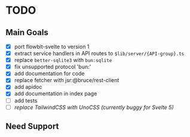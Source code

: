 # TODO

## Main Goals

- [x] port flowbit-svelte to version 1
- [x] extract service handlers in API routes to `$lib/server/{API-group}.ts`
- [x] replace `better-sqlite3` with `bun:sqlite`
- [x] fix unsupported protocol 'bun:'
- [x] add documentation for code
- [x] replace fetcher with jsr:@bruce/rest-client
- [x] add apidoc
- [x] add documentation in index page
- [ ] add tests
- [ ] _replace TailwindCSS with UnoCSS (currently buggy for Svelte 5)_

## Need Support
